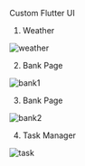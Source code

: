 Custom Flutter UI

1. Weather

![weather](https://github.com/mateuszkasprzak94/ui_training/assets/142491717/bad00611-6034-4f58-9ba0-af5d434f5b97)


2. Bank Page

![bank1](https://github.com/mateuszkasprzak94/ui_training/assets/142491717/62c03e40-3a39-4608-9f7b-cd62f2580bf0)

3. Bank Page

![bank2](https://github.com/mateuszkasprzak94/ui_training/assets/142491717/d15bc1f1-67c5-4c14-b95b-6fe84ea83b1f)

4. Task Manager

![task](https://github.com/mateuszkasprzak94/ui_training/assets/142491717/97b71a4b-d518-4b92-bb24-3e3e6cea2a7b)

